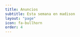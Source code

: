 ```yaml
---
title: Anuncios
subtitle: Esta semana en madison 
layout: "page"
icon: fa-bullhorn
order: 4
---
```

